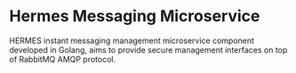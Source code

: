 # Hermes Messaging Microservice

HERMES instant messaging management microservice component developed in Golang, aims to provide secure management interfaces on top of RabbitMQ AMQP protocol.
